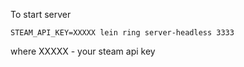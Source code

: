 To start server
```
STEAM_API_KEY=XXXXX lein ring server-headless 3333
```
where XXXXX - your steam api key
